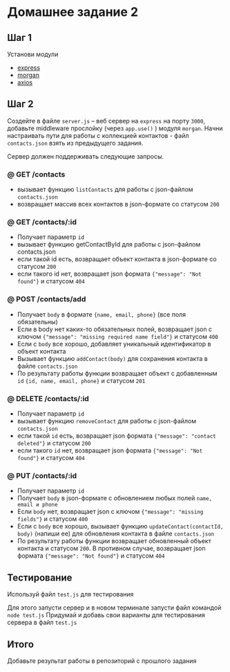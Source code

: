 # Домашнее задание 2

## Шаг 1

Установи модули
- [express](https://www.npmjs.com/package/express)
- [morgan](https://www.npmjs.com/package/morgan)
- [axios](https://www.npmjs.com/package/axios)

## Шаг 2

Создейте в файле `server.js` – веб сервер на `express` на порту `3000`, добавьте middleware прослойку (через `app.use()` ) модуля `morgan`. Начни настраивать пути для работы с коллекцией контактов - файл `contacts.json` взять из предыдущего задания.

Сервер должен поддерживать следующие запросы.

### @ GET /contacts

- вызывает функцию `listContacts` для работы с json-файлом `contacts.json`
- возвращает массив всех контактов в json-формате со статусом `200`

### @ GET /contacts/:id

- Получает параметр `id`
- вызывает функцию getContactById для работы с json-файлом contacts.json
- если такой id есть, возвращает объект контакта в json-формате со статусом `200`
- если такого id нет, возвращает json формата `{"message": "Not found"}` и статусом `404`

### @ POST /contacts/add

- Получает `body` в формате `{name, email, phone}` (все поля обязательны)
- Если в body нет каких-то обязательных полей, возвращает json с ключом `{"message": "missing required name field"}` и статусом `400`
- Если с `body` все хорошо, добавляет уникальный идентификатор в объект контакта
- Вызывает функцию `addContact(body)` для сохранения контакта в файле `contacts.json`
- По результату работы функции возвращает объект с добавленным `id` `{id, name, email, phone}` и статусом `201`

### @ DELETE /contacts/:id

- Получает параметр `id`
- вызывает функцию `removeContact` для работы с json-файлом `contacts.json`
- если такой `id` есть, возвращает json формата `{"message": "contact deleted"}` и статусом `200`
- если такого `id` нет, возвращает json формата `{"message": "Not found"}` и статусом `404`

### @ PUT /contacts/:id

- Получает параметр `id`
- Получает `body` в json-формате c обновлением любых полей `name, email и phone`
- Если `body` нет, возвращает json с ключом `{"message": "missing fields"}` и статусом `400`
- Если с `body` все хорошо, вызывает функцию `updateContact(contactId, body)` (напиши ее) для обновления контакта в файле `contacts.json`
- По результату работы функции возвращает обновленный объект контакта и статусом `200`. В противном случае, возвращает json формата `{"message": "Not found"}` и статусом `404`

## Тестирование

Используй файл `test.js` для тестирования

Для этого запусти сервер и в новом терминале запусти файл командой `node test.js`
Придумай и добавь свои варианты для тестирования сервера в файл `test.js`

## Итого
Добавьте результат работы в репозиторий с прошлого задания